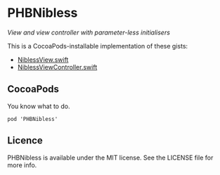 # PHBNibless

_View and view controller with parameter-less initialisers_

This is a CocoaPods-installable implementation of these gists:

- [NiblessView.swift](https://gist.github.com/juliancadi/4533b689fba07cb250d9fd4902a99e8f)
- [NiblessViewController.swift](https://gist.github.com/juliancadi/370616e217ded71febbf5b96ecf788dc)

## CocoaPods

You know what to do.

```
pod 'PHBNibless'
```

## Licence

PHBNibless is available under the MIT license. See the LICENSE file for more info.
